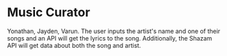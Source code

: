 # Music Curator
Yonathan, Jayden, Varun.
The user inputs the artist's name and one of their songs and an API will get the lyrics to the song.
Additionally, the Shazam API will get data about both the song and artist.
